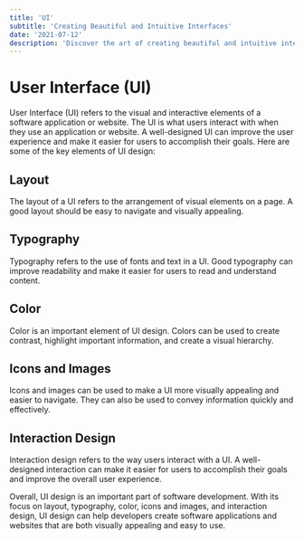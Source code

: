 ```yaml
---
title: 'UI'
subtitle: 'Creating Beautiful and Intuitive Interfaces'
date: '2021-07-12'
description: 'Discover the art of creating beautiful and intuitive interfaces that captivate users. Learn essential design principles, techniques, and best practices to craft interfaces that are visually stunning, user-friendly, and enhance the overall user experience.'
---
```


# User Interface (UI)

User Interface (UI) refers to the visual and interactive elements of a software application or website. The UI is what users interact with when they use an application or website. A well-designed UI can improve the user experience and make it easier for users to accomplish their goals. Here are some of the key elements of UI design:

## Layout

The layout of a UI refers to the arrangement of visual elements on a page. A good layout should be easy to navigate and visually appealing.

## Typography

Typography refers to the use of fonts and text in a UI. Good typography can improve readability and make it easier for users to read and understand content.

## Color

Color is an important element of UI design. Colors can be used to create contrast, highlight important information, and create a visual hierarchy.

## Icons and Images

Icons and images can be used to make a UI more visually appealing and easier to navigate. They can also be used to convey information quickly and effectively.

## Interaction Design

Interaction design refers to the way users interact with a UI. A well-designed interaction can make it easier for users to accomplish their goals and improve the overall user experience.

Overall, UI design is an important part of software development. With its focus on layout, typography, color, icons and images, and interaction design, UI design can help developers create software applications and websites that are both visually appealing and easy to use.
